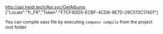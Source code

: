http://api.heidi.tech/Api.svc/GetAlbums
{"Locale":"fr_FR","Token":"F7CF4DD5-ECBF-4CD6-9E7D-29C513C17401"}

You can compile sass file by executing `compass compile` from the project root folder
